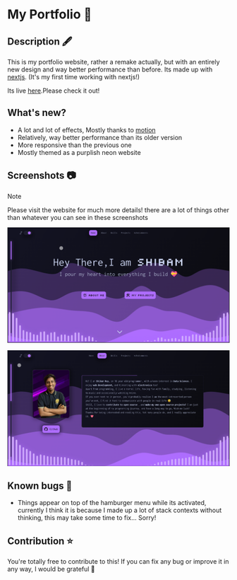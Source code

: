 # My Portfolio 💼

## Description 🖋️
This is my portfolio website, rather a remake actually, but with an entirely new design and way better performance than before.
Its made up with [nextjs](https://nextjs.org/). (It's my first time working with nextjs!)

Its live [here](https://shibamroy.vercel.app/).Please check it out!

## What's new?

- A lot and lot of effects, Mostly thanks to [motion](https://motion.dev)
- Relatively, way better performance than its older version
- More responsive than the previous one
- Mostly themed as a purplish neon website

## Screenshots 📷

>[!NOTE]
>Please visit the website for much more details! there are a lot of things other than whatever you can see in these screenshots

![img1](screenshots/01.png)

![img2](screenshots/02.png)

## Known bugs 🐞

- Things appear on top of the hamburger menu while its activated, currently I think it is because I made up a lot of stack contexts without thinking, this may take some time to fix... Sorry!

## Contribution ⭐

You're totally free to contribute to this! If you can fix any bug or improve it in any way, I would be grateful 💖


